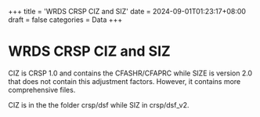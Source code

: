 +++
title = 'WRDS CRSP CIZ and SIZ'
date = 2024-09-01T01:23:17+08:00
draft = false
categories = Data
+++

# WRDS CRSP CIZ and SIZ

CIZ is CRSP 1.0 and contains the CFASHR/CFAPRC while SIZE is version 2.0 that does not contain this adjustment factors. However, it contains more comprehensive files.

CIZ is in the the folder crsp/dsf while SIZ in crsp/dsf_v2. 
